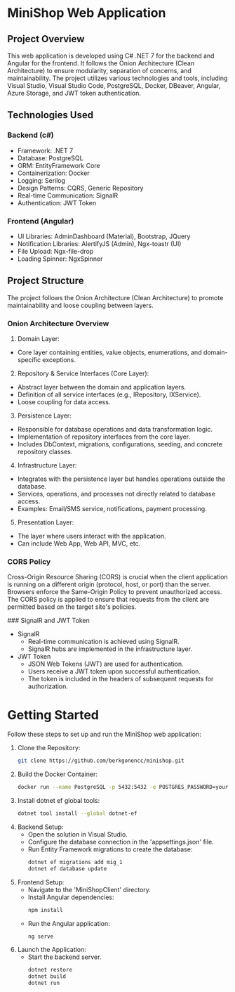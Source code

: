 # MiniShop Web Application
## Project Overview
This web application is developed using C# .NET 7 for the backend and Angular for the frontend. It follows the Onion Architecture (Clean Architecture) to ensure modularity, separation of concerns, and maintainability. The project utilizes various technologies and tools, including Visual Studio, Visual Studio Code, PostgreSQL, Docker, DBeaver, Angular, Azure Storage, and JWT token authentication.

## Technologies Used
### Backend (c#)
- Framework: .NET 7
- Database: PostgreSQL
- ORM: EntityFramework Core
- Containerization: Docker
- Logging: Serilog
- Design Patterns: CQRS, Generic Repository
- Real-time Communication: SignalR
- Authentication: JWT Token

### Frontend (Angular)
- UI Libraries: AdminDashboard (Material), Bootstrap, JQuery
- Notification Libraries: AlertifyJS (Admin), Ngx-toastr (UI)
- File Upload: Ngx-file-drop
- Loading Spinner: NgxSpinner

## Project Structure
The project follows the Onion Architecture (Clean Architecture) to promote maintainability and loose coupling between layers.

### Onion Architecture Overview
1) Domain Layer:
* Core layer containing entities, value objects, enumerations, and domain-specific exceptions.
2) Repository & Service Interfaces (Core Layer):
* Abstract layer between the domain and application layers.
* Definition of all service interfaces (e.g., IRepository, IXService).
* Loose coupling for data access.
3) Persistence Layer:
* Responsible for database operations and data transformation logic.
* Implementation of repository interfaces from the core layer.
* Includes DbContext, migrations, configurations, seeding, and concrete repository classes.
4) Infrastructure Layer:
* Integrates with the persistence layer but handles operations outside the database.
* Services, operations, and processes not directly related to database access.
* Examples: Email/SMS service, notifications, payment processing.
5) Presentation Layer:
* The layer where users interact with the application.
* Can include Web App, Web API, MVC, etc.

### CORS Policy
Cross-Origin Resource Sharing (CORS) is crucial when the client application is running on a different origin (protocol, host, or port) than the server. Browsers enforce the Same-Origin Policy to prevent unauthorized access. The CORS policy is applied to ensure that requests from the client are permitted based on the target site's policies.

### SignalR and JWT Token

* SignalR
  - Real-time communication is achieved using SignalR.
  - SignalR hubs are implemented in the infrastructure layer.
* JWT Token
  - JSON Web Tokens (JWT) are used for authentication.
  - Users receive a JWT token upon successful authentication.
  - The token is included in the headers of subsequent requests for authorization.

# Getting Started
Follow these steps to set up and run the MiniShop web application:
1) Clone the Repository:
   ```bash
   git clone https://github.com/berkgonencc/minishop.git 

2) Build the Docker Container:
   ```bash
   docker run --name PostgreSQL -p 5432:5432 -e POSTGRES_PASSWORD=your-password -d postgres

3) Install dotnet ef global tools:
   ```bash
   dotnet tool install --global dotnet-ef
   
2) Backend Setup:
   - Open the solution in Visual Studio.
   - Configure the database connection in the 'appsettings.json' file.
   - Run Entity Framework migrations to create the database:
     ```bash
     dotnet ef migrations add mig_1
     dotnet ef database update

3) Frontend Setup:
   - Navigate to the 'MiniShopClient' directory.
   - Install Angular dependencies:
     ```bash
     npm install
   - Run the Angular application:
     ```bash
     ng serve

4) Launch the Application:
   - Start the backend server.
     ```bash
     dotnet restore
     dotnet build
     dotnet run


